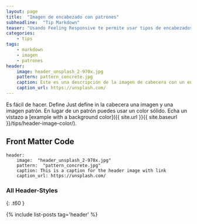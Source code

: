 ```yaml
---
layout: page
title:  "Imagen de encabezado con patrones"
subheadline:  "Tip Markdown"
teaser: "Usando Feeling Responsive te permite usar tipos de encabezados como se muestra este ejemplo con patrones."
categories:
    - tips
tags:
    - markdown
    - imagen
    - patrones
header:
    image: header_unsplash_2-970x.jpg
    pattern: pattern_concrete.jpg
    caption: Este es una descripción de la imagen de cabecera con un enlace
    caption_url: https://unsplash.com/
---
```

Es fácil de hacer. Define Just define in la cabecera una imagen y una imagen patrón. En lugar de un patrón puedes usar un color sólido. Echa un vistazo a [example with a background color]({{ site.url }}{{ site.baseurl }}/tips/header-image-color/).
<!--more-->

## Front Matter Code

~~~
header:
    image:  "header_unsplash_2-970x.jpg"
    pattern:  "pattern_concrete.jpg"
    caption: This is a caption for the header image with link
    caption_url: https://unsplash.com/
~~~



### All Header-Styles 
{: .t60 }

{% include list-posts tag='header' %}
